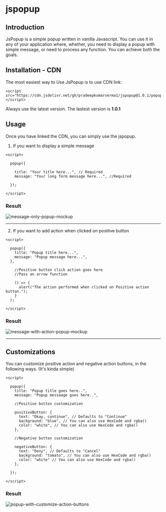 # jspopup
## Introduction
JsPopup is a simple popup written in vanilla Javascript. You can use it in any of your application where, whether, you need to display a popup with simple message, or need to process any function. You can achieve both the goals.

## Installation - CDN
The most easiest way to Use JsPopup is to use CDN link:

```
<script src="https://cdn.jsdelivr.net/gh/pradeepkumarverma1/jspopup@1.0.1/popup.min.js"></script>
```
Always use the latest version. The lastest version is **1.0.1**

## Usage
Once you have linked the CDN, you can simply use the jspopup.

1. If you want to display a simple message

```
<script>

  popup({

    title: "Your title here...", // Required
    message: "Your long form message here...", //Required

  });

</script>
```
### Result
![message-only-popup-mockup](https://github.com/pradeepkumarverma1/jspopup/assets/132253060/cf4665c7-c097-45f4-af06-9b28794d44c0)

________________________________________________________________

2. If you want to add action when clicked on positive button

```
<script>

  popup({
    title: "Popup title here...",
    message: "Popup message here...",
  },
  
    //Positive button click action goes here
    //Pass an arrow function 
    
    () => {
      alert("The action performed when clicked on Positive action button.");
    }
  );

</script>
```

### Result
![message-with-action-popup-mockup](https://github.com/pradeepkumarverma1/jspopup/assets/132253060/08ec3c7c-0b52-423f-aeeb-0cc1248fd9e9)

____________________________________________

## Customizations
You can customize positive action and negative action buttons, in the following ways. (It's kinda simple)

```
<script>

  popup({
    title: "Popup title goes here..",
    message: "Popup messaage goes here..",
    
    //Positive button customization
    
    positiveButton: {
      text: "Okay, continue", // Defaults to "Continue"
      background: "blue", // You can also use HexCode and rgba()
      color: "white", // You can also use HexCode and rgba()
    },
    
    //Negative button customization
    
    negativeButton: {
      text: "Deny", // Defaults to "Cancel"
      background: "tomato", // You can also use HexCode and rgba()
      color: "white" // You can also use HexCode and rgba()
    },
  
  });

</script>
```

### Result
![popup-with-customize-action-buttons](https://github.com/pradeepkumarverma1/jspopup/assets/132253060/45b07ca0-7eff-4a10-9a4f-b9fd3b17f001)


